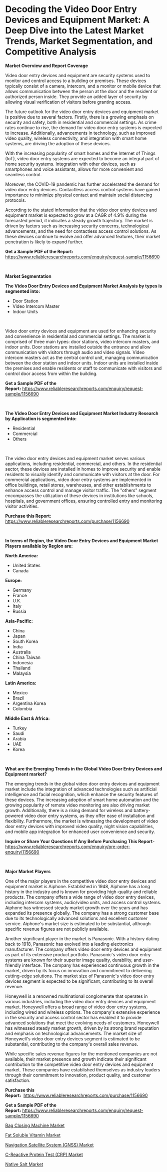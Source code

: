 <p><h1>Decoding the Video Door Entry Devices and Equipment Market: A Deep Dive into the Latest Market Trends, Market Segmentation, and Competitive Analysis</h1></p><p><strong>Market Overview and Report Coverage</strong></p>
<p><p>Video door entry devices and equipment are security systems used to monitor and control access to a building or premises. These devices typically consist of a camera, intercom, and a monitor or mobile device that allows communication between the person at the door and the resident or authorized person inside. They provide an added layer of security by allowing visual verification of visitors before granting access.</p><p>The future outlook for the video door entry devices and equipment market is positive due to several factors. Firstly, there is a growing emphasis on security and safety, both in residential and commercial settings. As crime rates continue to rise, the demand for video door entry systems is expected to increase. Additionally, advancements in technology, such as improved video quality, wireless connectivity, and integration with smart home systems, are driving the adoption of these devices.</p><p>With the increasing popularity of smart homes and the Internet of Things (IoT), video door entry systems are expected to become an integral part of home security systems. Integration with other devices, such as smartphones and voice assistants, allows for more convenient and seamless control.</p><p>Moreover, the COVID-19 pandemic has further accelerated the demand for video door entry devices. Contactless access control systems have gained importance to minimize physical contact and maintain social distancing protocols.</p><p>According to the stated information that the video door entry devices and equipment market is expected to grow at a CAGR of 4.9% during the forecasted period, it indicates a steady growth trajectory. The market is driven by factors such as increasing security concerns, technological advancements, and the need for contactless access control solutions. As these devices continue to evolve and offer advanced features, their market penetration is likely to expand further.</p></p>
<p><strong>Get a Sample PDF of the Report:</strong> <a href="https://www.reliableresearchreports.com/enquiry/request-sample/1156690">https://www.reliableresearchreports.com/enquiry/request-sample/1156690</a></p>
<p>&nbsp;</p>
<p><strong>Market Segmentation</strong></p>
<p><strong>The Video Door Entry Devices and Equipment Market Analysis by types is segmented into:</strong></p>
<p><ul><li>Door Station</li><li>Video Intercom Master</li><li>Indoor Units</li></ul></p>
<p>&nbsp;</p>
<p><p>Video door entry devices and equipment are used for enhancing security and convenience in residential and commercial settings. The market is comprised of three main types: door stations, video intercom masters, and indoor units. Door stations are installed outside the entrance and allow communication with visitors through audio and video signals. Video intercom masters act as the central control unit, managing communication between the door station and indoor units. Indoor units are installed inside the premises and enable residents or staff to communicate with visitors and control door access from within the building.</p></p>
<p><strong>Get a Sample PDF of the Report:</strong>&nbsp;<a href="https://www.reliableresearchreports.com/enquiry/request-sample/1156690">https://www.reliableresearchreports.com/enquiry/request-sample/1156690</a></p>
<p>&nbsp;</p>
<p><strong>The Video Door Entry Devices and Equipment Market Industry Research by Application is segmented into:</strong></p>
<p><ul><li>Residential</li><li>Commercial</li><li>Others</li></ul></p>
<p>&nbsp;</p>
<p><p>The video door entry devices and equipment market serves various applications, including residential, commercial, and others. In the residential sector, these devices are installed in homes to improve security and enable residents to visually identify and communicate with visitors at the door. For commercial applications, video door entry systems are implemented in office buildings, retail stores, warehouses, and other establishments to enhance access control and manage visitor traffic. The "others" segment encompasses the utilization of these devices in institutions like schools, hospitals, and government offices, ensuring controlled entry and monitoring visitor activities.</p></p>
<p><strong>Purchase this Report:</strong>&nbsp; <a href="https://www.reliableresearchreports.com/purchase/1156690">https://www.reliableresearchreports.com/purchase/1156690</a></p>
<p>&nbsp;</p>
<p><strong>In terms of Region, the Video Door Entry Devices and Equipment Market Players available by Region are:</strong></p>
<p>
    <p> <strong> North America: </strong>
        <ul>
            <li>United States</li>
            <li>Canada</li>
        </ul>
        </p> 
    <p> <strong> Europe: </strong>
        <ul>
            <li>Germany</li>
            <li>France</li>
            <li>U.K.</li>
            <li>Italy</li>
            <li>Russia</li>
        </ul>
        </p> 
    <p> <strong> Asia-Pacific: </strong>
        <ul>
            <li>China</li>
            <li>Japan</li>
            <li>South Korea</li>
            <li>India</li>
            <li>Australia</li>
            <li>China Taiwan</li>
            <li>Indonesia</li>
            <li>Thailand</li>
            <li>Malaysia</li>
        </ul>
        </p> 
    <p> <strong> Latin America: </strong>
        <ul>
            <li>Mexico</li>
            <li>Brazil</li>
            <li>Argentina Korea</li>
            <li>Colombia</li>
        </ul>
        </p> 
    <p> <strong> Middle East & Africa: </strong>
        <ul>
            <li>Turkey</li>
            <li>Saudi</li>
            <li>Arabia</li>
            <li>UAE</li>
            <li>Korea</li>
        </ul>
    </p>
    </p>
<p>&nbsp;</p>
<p><strong>What are the Emerging Trends in the Global Video Door Entry Devices and Equipment market?</strong></p>
<p><p>The emerging trends in the global video door entry devices and equipment market include the integration of advanced technologies such as artificial intelligence and facial recognition, which enhance the security features of these devices. The increasing adoption of smart home automation and the growing popularity of remote video monitoring are also driving market growth. Additionally, there is a rising demand for wireless and battery-powered video door entry systems, as they offer ease of installation and flexibility. Furthermore, the market is witnessing the development of video door entry devices with improved video quality, night vision capabilities, and mobile app integration for enhanced user convenience and security.</p></p>
<p><strong>Inquire or Share Your Questions If Any Before Purchasing This Report</strong>- <a href="https://www.reliableresearchreports.com/enquiry/pre-order-enquiry/1156690">https://www.reliableresearchreports.com/enquiry/pre-order-enquiry/1156690</a></p>
<p>&nbsp;</p>
<p><strong>Major Market Players</strong></p>
<p><p>One of the major players in the competitive video door entry devices and equipment market is Aiphone. Established in 1948, Aiphone has a long history in the industry and is known for providing high-quality and reliable products. The company offers a wide range of video door entry devices, including intercom systems, audio/video units, and access control systems. Aiphone has witnessed steady market growth over the years and has expanded its presence globally. The company has a strong customer base due to its technologically advanced solutions and excellent customer service. Aiphone's market size is estimated to be substantial, although specific revenue figures are not publicly available.</p><p>Another significant player in the market is Panasonic. With a history dating back to 1918, Panasonic has evolved into a leading electronics manufacturer. The company offers video door entry devices and equipment as part of its extensive product portfolio. Panasonic's video door entry systems are known for their superior image quality, durability, and user-friendly interface. The company has experienced continuous growth in the market, driven by its focus on innovation and commitment to delivering cutting-edge solutions. The market size of Panasonic's video door entry devices segment is expected to be significant, contributing to its overall revenue.</p><p>Honeywell is a renowned multinational conglomerate that operates in various industries, including the video door entry devices and equipment market. Honeywell offers a broad range of video door entry systems, including wired and wireless options. The company's extensive experience in the security and access control sector has enabled it to provide advanced solutions that meet the evolving needs of customers. Honeywell has witnessed steady market growth, driven by its strong brand reputation and emphasis on technological advancements. The market size of Honeywell's video door entry devices segment is estimated to be substantial, contributing to the company's overall sales revenue.</p><p>While specific sales revenue figures for the mentioned companies are not available, their market presence and growth indicate their significant contribution to the competitive video door entry devices and equipment market. These companies have established themselves as industry leaders through their commitment to innovation, product quality, and customer satisfaction.</p></p>
<p><strong>Purchase this Report:</strong>&nbsp;&nbsp;<a href="https://www.reliableresearchreports.com/purchase/1156690">https://www.reliableresearchreports.com/purchase/1156690</a></p>
<p></p>
<p><strong>Get a Sample PDF of the Report:</strong>&nbsp;<a href="https://www.reliableresearchreports.com/enquiry/request-sample/1156690">https://www.reliableresearchreports.com/enquiry/request-sample/1156690</a></p>
<p><p><a href="https://medium.com/@chazmonahan2023/bag-closing-machine-market-size-growth-forecast-2023-2030-4f6441f07f63">Bag Closing Machine Market</a></p><p><a href="https://www.linkedin.com/pulse/fat-soluble-vitamin-market-insights-players-forecast-till-jycje/">Fat Soluble Vitamin Market</a></p><p><a href="https://github.com/castoriffic/Market-Research-Report-List-1/blob/main/navigation-satellite-system-gnss-market.md">Navigation Satellite System (GNSS) Market</a></p><p><a href="https://github.com/ashepherd82/Market-Research-Report-List-1/blob/main/c-reactive-protein-test-crp-market.md">C-Reactive Protein Test (CRP) Market</a></p><p><a href="https://www.linkedin.com/pulse/native-salt-market-size-share-global-analysis-report-fphfe/">Native Salt Market</a></p></p>